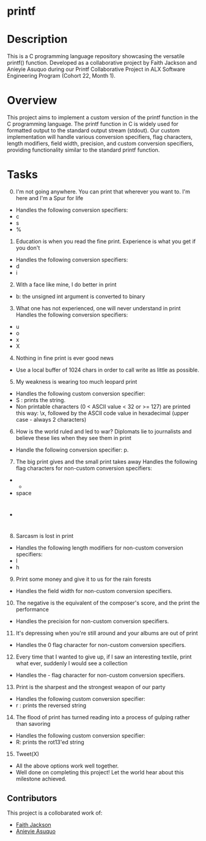 # printf
# Description
This is a C programming language repository showcasing the versatile printf() function. Developed as a collaborative project by Faith Jackson and Anieyie Asuquo during our Printf Collaborative Project in ALX Software Engineering Program (Cohort 22, Month 1).

# Overview
This project aims to implement a custom version of the printf function in the C programming language. The printf function in C is widely used for formatted output to the standard output stream (stdout). Our custom implementation will handle various conversion specifiers, flag characters, length modifiers, field width, precision, and custom conversion specifiers, providing functionality similar to the standard printf function.

# Tasks
0. I'm not going anywhere. You can print that wherever you want to. I'm here and I'm a Spur for life
-	 Handles the following conversion specifiers:
-	 c
-	 s
-	 %
1. Education is when you read the fine print. Experience is what you get if you don't
-	Handles the following conversion specifiers:
-	d
-	i
2. With a face like mine, I do better in print
-	b: the unsigned int argument is converted to binary
3. What one has not experienced, one will never understand in print
	Handles the following conversion specifiers:
-	u
-	o
-	x
-	X
4. Nothing in fine print is ever good news
-	Use a local buffer of 1024 chars in order to call write as little as possible.
5. My weakness is wearing too much leopard print
-	Handles the following custom conversion specifier:
-	S : prints the string.
-	Non printable characters (0 < ASCII value < 32 or >= 127) are printed this way: \x, followed by the ASCII code value in hexadecimal (upper case - always 2 characters)
6. How is the world ruled and led to war? Diplomats lie to journalists and believe these lies when they see them in print
-	Handle the following conversion specifier: p.
7. The big print gives and the small print takes away
	Handles the following flag characters for non-custom conversion specifiers:
-	+
-	space
-	#
8. Sarcasm is lost in print
-	Handles the following length modifiers for non-custom conversion specifiers:
-	l
-	h
9. Print some money and give it to us for the rain forests
-	Handles the field width for non-custom conversion specifiers.
10. The negative is the equivalent of the composer's score, and the print the performance
-	Handles the precision for non-custom conversion specifiers.
11. It's depressing when you're still around and your albums are out of print
-	Handles the 0 flag character for non-custom conversion specifiers.
12. Every time that I wanted to give up, if I saw an interesting textile, print what ever, suddenly I would see a collection
-	Handles the - flag character for non-custom conversion specifiers.
13. Print is the sharpest and the strongest weapon of our party
-	Handles the following custom conversion specifier:
-	r : prints the reversed string
14. The flood of print has turned reading into a process of gulping rather than savoring
-	Handles the following custom conversion specifier:
-	R: prints the rot13'ed string
15. Tweet(X)
-	All the above options work well together.
-	Well done on completing this project! Let the world hear about this milestone achieved.

## Contributors
This project is a collobarated work of:
- [Faith Jackson](https://github.com/Faith-Jackson)
- [Anieyie Asuquo](https://github.com/Anieyie)
